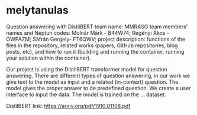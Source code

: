 # melytanulas
Question answering with DistilBERT
team name: MMRASG 
team members' names and Neptun codes: 
Molnár Márk - B44W74;
Regényi Ákos - OWPAZM;
Sáfrán Gergely- FT6QWV; 
project description:
functions of the files in the repository, 
related works (papers, GitHub repositories, blog posts, etc),
and how to run it (building and running the container, running your solution within the container).

Our project is using the DistilBERT transformer model for question answering. There are different types of question answering, in our work we give text to the model as input and a related (in-context) question. The model gives the proper answer to de predefined question. We create a user interface to input the data. The model is trained on the ... dataset. 


DistilBERT link: https://arxiv.org/pdf/1910.01108.pdf
